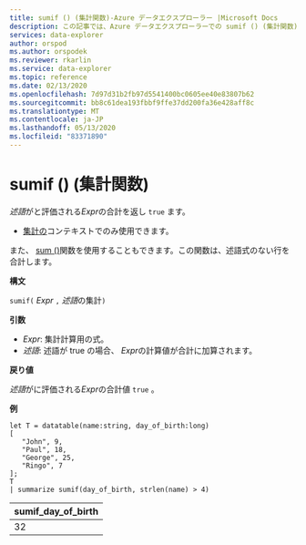 ```yaml
---
title: sumif () (集計関数)-Azure データエクスプローラー |Microsoft Docs
description: この記事では、Azure データエクスプローラーでの sumif () (集計関数) について説明します。
services: data-explorer
author: orspod
ms.author: orspodek
ms.reviewer: rkarlin
ms.service: data-explorer
ms.topic: reference
ms.date: 02/13/2020
ms.openlocfilehash: 7d97d31b2fb97d5541400bc0605ee40e83807b62
ms.sourcegitcommit: bb8c61dea193fbbf9ffe37dd200fa36e428aff8c
ms.translationtype: MT
ms.contentlocale: ja-JP
ms.lasthandoff: 05/13/2020
ms.locfileid: "83371890"
---
```

# <a name="sumif-aggregation-function"></a>sumif () (集計関数)

*述語*がと評価される*Expr*の合計を返し `true` ます。

* [集計の](summarizeoperator.md)コンテキストでのみ使用できます。

また、 [sum ()](sum-aggfunction.md)関数を使用することもできます。この関数は、述語式のない行を合計します。

**構文**

`sumif(` *Expr* `,` *述語*の集計`)`

**引数**

* *Expr*: 集計計算用の式。 
* *述語*: 述語が true の場合、 *Expr*の計算値が合計に加算されます。 

**戻り値**

*述語*がに評価される*Expr*の合計値 `true` 。

**例**

```kusto
let T = datatable(name:string, day_of_birth:long)
[
   "John", 9,
   "Paul", 18,
   "George", 25,
   "Ringo", 7
];
T
| summarize sumif(day_of_birth, strlen(name) > 4)
```

|sumif_day_of_birth|
|----|
|32|